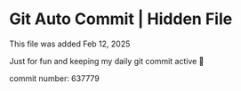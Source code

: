 # Git Auto Commit | Hidden File

This file was added Feb 12, 2025

Just for fun and keeping my daily git commit active 🤪

commit number: 637779
